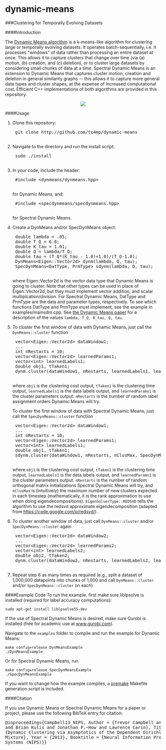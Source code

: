 dynamic-means
=============

###Clustering for Temporally Evolving Datasets

####Introduction

The [Dynamic Means algorithm](http://arxiv.org/abs/1305.6659) is a k-means-like algorithm for clustering large or temporally evolving datasets.
It operates batch-sequentially, i.e. it processes "windows" of data rather than processing an entire dataset
at once. This allows it to capture clusters that change over time (via (a) motion, (b) creation, and (c) deletion), or to
cluster large datasets by considering small chunks of data at a time. Spectral Dynamic Means is an extension 
to Dynamic Means that captures cluster motion, creation and deletion in general similarity graphs -- this allows
it to capture more general data types and cluster shapes, at the expense of increased computational cost.
Efficient C++ implementations of both algorithms are provided in this repository.

<p align="center">
<img src="https://github.com/tc4mp/dynamic-means/blob/master/imgs/clustermotion.png?raw=true"/>
</p>


####Usage
1. Clone this repository:
	<pre>
    git clone http://github.com/tc4mp/dynamic-means
    </pre>

2. Navigate to the directory and run the install script:
	<pre>
	sudo ./install
	</pre>
3. In your code, include the header:
	<pre>
	#include &lt;dynmeans/dynmeans.hpp>
	</pre>
   for Dynamic Means, and:
	<pre>
	#include &lt;specdynmeans/specdynmeans.hpp>
	</pre>
   for Spectral Dynamic Means.
4. Create a DynMeans and/or SpecDynMeans object:
	<pre>
	double lambda = .05;
	double T_Q = 6.8;
	double K_tau = 1.01;
	double Q = lambda/T_Q;
	double tau = (T_Q*(K_tau - 1.0)+1.0)/(T_Q-1.0);
	DynMeans&lt;Eigen::Vector2d> dynm(lambda, Q, tau);
	SpecDynMeans&lt;DatType, PrmType> sdynm(lambda, Q, tau);
	</pre>
	where Eigen::Vector2d is the vector data type that Dynamic Means is going to cluster.
	Note that other types can be used in place of Eigen::Vector2d, but they must
	implement vector addition, and scalar multiplcation/division. For Spectral Dynamic Means,
	DatType and PrmType are the data and parameter types, respectively. To see which functions
	DatType and PrmType must implement, see the example in examples/mainsdm.cpp.
	See [the Dynamic Means paper](http://arxiv.org/abs/1305.6659) for a description
	of the values `lambda, T_Q, K_tau, Q, tau`.

5. To cluster the first window of data with Dynamic Means, just call the `DynMeans::cluster` function
	<pre>
	vector&lt;Eigen::Vector2d> dataWindow1;
	...
	int nRestarts = 10;
	vector&lt;Eigen::Vector2d> learnedParams1;
	vector&lt;int> learnedLabels1;
	double obj1, tTaken1;
	dynm.cluster(dataWindow1, nRestarts, learnedLabels1, learnedParams1, obj1, tTaken1);
	</pre>
	where `obj1` is the clustering cost output, `tTaken1` is the clustering time output, 
	`learnedLabels1` is the data labels output, and `learnedParams1` is the cluster parameters output.
	`nRestarts` is the number of random label assignment orders Dynamic Means will try.
	
	To cluster the first window of data with Spectral Dynamic Means, just call the `SpecDynMeans::cluster` function
	<pre>
	vector&lt;Eigen::Vector2d> dataWindow1;
	...
	int nRestarts = 10;
	vector&lt;Eigen::Vector2d> learnedParams1;
	vector&lt;int> learnedLabels1;
	double obj1, tTaken1;
	sdynm.cluster(dataWindow1, nRestarts, nClusMax, SpecDynMeans<DatType,PrmType>::EigenSolverType::REDSVD, learnedLabels1, obj1, tTaken1);
	</pre>
	where `obj1` is the clustering cost output, `tTaken1` is the clustering time output, 
	`learnedLabels1` is the data labels output, and `learnedParams1` is the cluster parameters output.
	`nRestarts` is the number of random orthogonal matrix initializations Spectral Dynamic Means will try,
	and `nClusMax` is (intuitively) the maximum number of new clusters expected in each timestep (mathematically,
	it is the rank approximation to use when doing eigendecompositions). `EigenSolverType::REDSVD` tells
	the algorithm to use the redsvd approximate eigendecomposition (adapted from https://code.google.com/p/redsvd/).

6. To cluster another window of data, just call `DynMeans::cluster` and/or `SpecDynMeans::cluster` again
	<pre>
	vector&lt;Eigen::Vector2d> dataWindow2;
	...
	vector&lt;Eigen::Vector2d> learnedParams2;
	vector&lt;int> learnedLabels2;
	double obj2, tTaken2;
	dynm.cluster(dataWindow2, nRestarts, learnedLabels2, learnedParams2, obj2, tTaken2);
	</pre>

7. Repeat step 6 as many times as required (e.g., split a dataset of 1,000,000 datapoints into chunks of 1,000 and call `DynMeans::cluster` and/or `SpecDynMeans::cluster` on each)

####Example Code
To run the example, first make sure liblpsolve is installed (required for label accuracy computations):
    
    sudo apt-get install liblpsolve55-dev
   
If the use of Spectral Dynamic Means is desired, make sure Gurobi is installed (free for academic use at www.gurobi.com).

Navigate to the `examples` folder to compile and run the example for Dynamic Means:
    
    make config=release DynMeansExample
    ./DynMeansExample

Or for Spectral Dynamic Means, run

    make config=release SpecDynMeansExample
    ./SpecDynMeansExample
 

If you want to change how the example compiles, a [premake](http://industriousone.com/premake) 
Makefile generation script is included.

####Citation

If you use Dynamic Means or Spectral Dynamic Means for a paper or project, please use the following BibTeX entry for citation:
	<pre>
    @inproceedings{Campbell13_NIPS,
    	Author = {Trevor Campbell and Miao Liu and Brian Kulis and Jonathan P.~How and Lawrence Carin},
    	Title = {Dynamic Clustering via Asymptotics of the Dependent Dirichlet Process Mixture},
    	Year = {2013},
    	Booktitle = {Neural Information Processing Systems (NIPS)}}
   	</pre>


